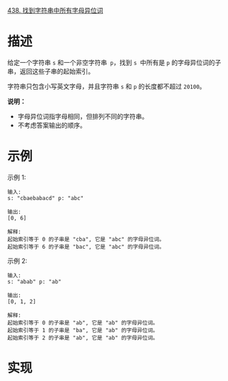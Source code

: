  [438. 找到字符串中所有字母异位词](https://leetcode-cn.com/problems/find-all-anagrams-in-a-string/)

# 描述

给定一个字符串 `s` 和一个非空字符串` p`，找到 `s `中所有是 `p` 的字母异位词的子串，返回这些子串的起始索引。

字符串只包含小写英文字母，并且字符串 `s` 和 `p` 的长度都不超过 `20100`。

**说明：**

- 字母异位词指字母相同，但排列不同的字符串。
- 不考虑答案输出的顺序。

# 示例

示例 1:
```
输入:
s: "cbaebabacd" p: "abc"

输出:
[0, 6]

解释:
起始索引等于 0 的子串是 "cba", 它是 "abc" 的字母异位词。
起始索引等于 6 的子串是 "bac", 它是 "abc" 的字母异位词。
```

示例 2:
```
输入:
s: "abab" p: "ab"

输出:
[0, 1, 2]

解释:
起始索引等于 0 的子串是 "ab", 它是 "ab" 的字母异位词。
起始索引等于 1 的子串是 "ba", 它是 "ab" 的字母异位词。
起始索引等于 2 的子串是 "ab", 它是 "ab" 的字母异位词。
```

# 实现